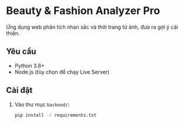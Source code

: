 # Beauty & Fashion Analyzer Pro

Ứng dụng web phân tích nhan sắc và thời trang từ ảnh, đưa ra gợi ý cải thiện.

## Yêu cầu
- Python 3.8+
- Node.js (tùy chọn để chạy Live Server)

## Cài đặt
1. Vào thư mục `backend/`:
   ```bash
   pip install -r requirements.txt